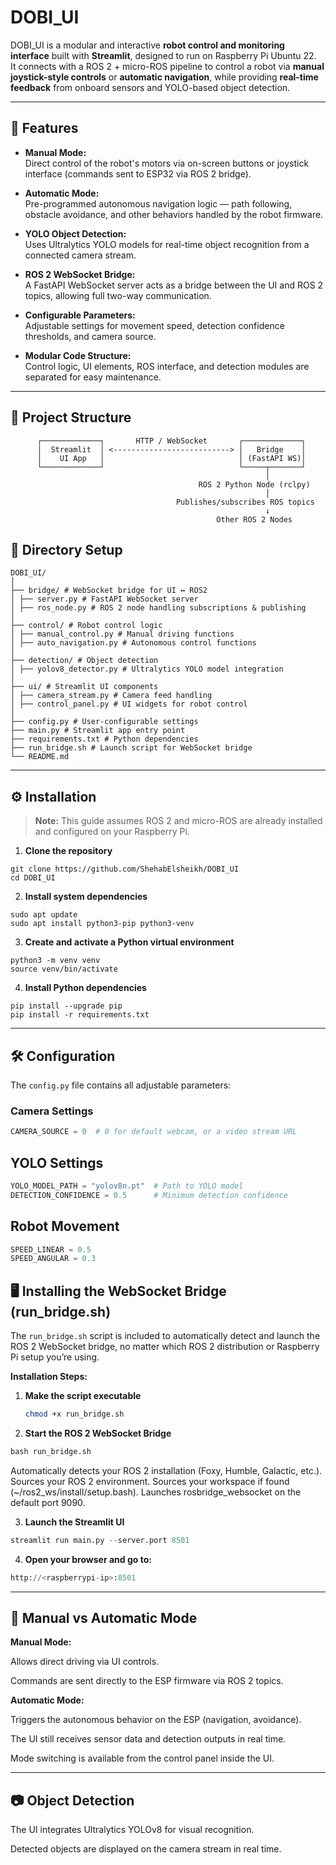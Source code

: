 # DOBI_UI

DOBI_UI is a modular and interactive **robot control and monitoring interface** built with **Streamlit**, designed to run on Raspberry Pi Ubuntu 22.  
It connects with a ROS 2 + micro-ROS pipeline to control a robot via **manual joystick-style controls** or **automatic navigation**, while providing **real-time feedback** from onboard sensors and YOLO-based object detection.

---

## 🚀 Features

- **Manual Mode:**  
  Direct control of the robot's motors via on-screen buttons or joystick interface (commands sent to ESP32 via ROS 2 bridge).
  
- **Automatic Mode:**  
  Pre-programmed autonomous navigation logic — path following, obstacle avoidance, and other behaviors handled by the robot firmware.

- **YOLO Object Detection:**  
  Uses Ultralytics YOLO models for real-time object recognition from a connected camera stream.

- **ROS 2 WebSocket Bridge:**  
  A FastAPI WebSocket server acts as a bridge between the UI and ROS 2 topics, allowing full two-way communication.

- **Configurable Parameters:**  
  Adjustable settings for movement speed, detection confidence thresholds, and camera source.

- **Modular Code Structure:**  
  Control logic, UI elements, ROS interface, and detection modules are separated for easy maintenance.

---

## 📂 Project Structure

```
      ┌─────────────┐       HTTP / WebSocket       ┌─────────────┐
      │  Streamlit  │ <--------------------------> │   Bridge    │
      │    UI App   │                              │ (FastAPI WS)│
      └─────────────┘                              └─────┬───────┘
                                                         │
                                          ROS 2 Python Node (rclpy)
                                                         │
                                     Publishes/subscribes ROS topics
                                                         ↓
                                              Other ROS 2 Nodes

```

## 📂 Directory Setup

```
DOBI_UI/
│
├── bridge/ # WebSocket bridge for UI ↔ ROS2
│ ├── server.py # FastAPI WebSocket server
│ ├── ros_node.py # ROS 2 node handling subscriptions & publishing
│
├── control/ # Robot control logic
│ ├── manual_control.py # Manual driving functions
│ ├── auto_navigation.py # Autonomous control functions
│
├── detection/ # Object detection
│ ├── yolov8_detector.py # Ultralytics YOLO model integration
│
├── ui/ # Streamlit UI components
│ ├── camera_stream.py # Camera feed handling
│ ├── control_panel.py # UI widgets for robot control
│
├── config.py # User-configurable settings
├── main.py # Streamlit app entry point
├── requirements.txt # Python dependencies
├── run_bridge.sh # Launch script for WebSocket bridge
└── README.md
```
---
## ⚙️ Installation

> **Note:** This guide assumes ROS 2 and micro-ROS are already installed and configured on your Raspberry Pi.

1. **Clone the repository**
```
git clone https://github.com/ShehabElsheikh/DOBI_UI
cd DOBI_UI
```
2. **Install system dependencies**
```
sudo apt update
sudo apt install python3-pip python3-venv

```

3. **Create and activate a Python virtual environment**
```
python3 -m venv venv
source venv/bin/activate
```

4. **Install Python dependencies**
```
pip install --upgrade pip
pip install -r requirements.txt
```
---


## 🛠 Configuration

The `config.py` file contains all adjustable parameters:

### Camera Settings
```python
CAMERA_SOURCE = 0  # 0 for default webcam, or a video stream URL
```

## YOLO Settings
```python
YOLO_MODEL_PATH = "yolov8n.pt"  # Path to YOLO model
DETECTION_CONFIDENCE = 0.5      # Minimum detection confidence
```

## Robot Movement
```python
SPEED_LINEAR = 0.5
SPEED_ANGULAR = 0.3
```
## 🖥 Installing the WebSocket Bridge (run_bridge.sh)

The `run_bridge.sh` script is included to automatically detect and launch the ROS 2 WebSocket bridge, no matter which ROS 2 distribution or Raspberry Pi setup you’re using.

**Installation Steps:**

1. **Make the script executable**
   ```bash
   chmod +x run_bridge.sh

2. **Start the ROS 2 WebSocket Bridge**
```python
bash run_bridge.sh
```

Automatically detects your ROS 2 installation (Foxy, Humble, Galactic, etc.).
Sources your ROS 2 environment.
Sources your workspace if found (~/ros2_ws/install/setup.bash).
Launches rosbridge_websocket on the default port 9090.

3. **Launch the Streamlit UI**
```python
streamlit run main.py --server.port 8501
```

4. **Open your browser and go to:**
```python
http://<raspberrypi-ip>:8501
```
---
## 🔌 Manual vs Automatic Mode
**Manual Mode:**

Allows direct driving via UI controls.

Commands are sent directly to the ESP firmware via ROS 2 topics.

**Automatic Mode:**

Triggers the autonomous behavior on the ESP (navigation, avoidance).

The UI still receives sensor data and detection outputs in real time.

Mode switching is available from the control panel inside the UI.

---

## 📷 Object Detection

The UI integrates Ultralytics YOLOv8 for visual recognition.

Detected objects are displayed on the camera stream in real time.


